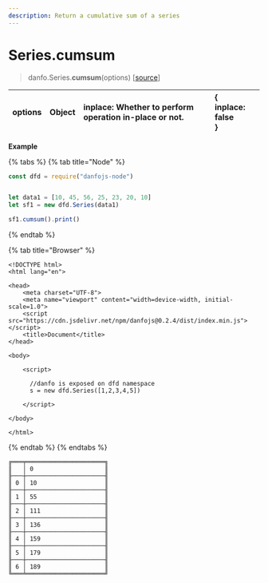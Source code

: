 ```yaml
---
description: Return a cumulative sum of a series
---
```


# Series.cumsum

> danfo.Series.**cumsum**\(options\) \[[source](https://github.com/opensource9ja/danfojs/blob/e25010c26d9c423412613d820015a48ad03d5c6d/danfojs-node/src/core/series.js#L713)\]

<table>
  <thead>
    <tr>
      <th style="text-align:left">options</th>
      <th style="text-align:left">Object</th>
      <th style="text-align:left">
        <p><b>inplace</b>: Whether to perform operation in-place or not.</p>
        <p></p>
      </th>
      <th style="text-align:left">{
        <br /><b>inplace</b>: false
        <br />}</th>
    </tr>
  </thead>
  <tbody></tbody>
</table>

**Example**

{% tabs %}
{% tab title="Node" %}
```javascript
const dfd = require("danfojs-node")


let data1 = [10, 45, 56, 25, 23, 20, 10]
let sf1 = new dfd.Series(data1)

sf1.cumsum().print()
```
{% endtab %}

{% tab title="Browser" %}
```markup
<!DOCTYPE html>
<html lang="en">

<head>
    <meta charset="UTF-8">
    <meta name="viewport" content="width=device-width, initial-scale=1.0">
    <script src="https://cdn.jsdelivr.net/npm/danfojs@0.2.4/dist/index.min.js"></script>
    <title>Document</title>
</head>

<body>

    <script>

      //danfo is exposed on dfd namespace 
      s = new dfd.Series([1,2,3,4,5]) 

    </script>

</body>

</html>
```
{% endtab %}
{% endtabs %}

```text
╔═══╤══════════════════════╗
║   │ 0                    ║
╟───┼──────────────────────╢
║ 0 │ 10                   ║
╟───┼──────────────────────╢
║ 1 │ 55                   ║
╟───┼──────────────────────╢
║ 2 │ 111                  ║
╟───┼──────────────────────╢
║ 3 │ 136                  ║
╟───┼──────────────────────╢
║ 4 │ 159                  ║
╟───┼──────────────────────╢
║ 5 │ 179                  ║
╟───┼──────────────────────╢
║ 6 │ 189                  ║
╚═══╧══════════════════════╝
```

